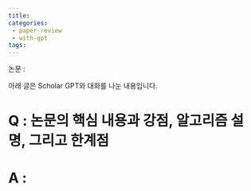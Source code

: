 ```yaml
---
title: 
categories:
 - paper-review
 - with-gpt
tags:
---
```


논문 : 

아래 글은 Scholar GPT와 대화를 나눈 내용입니다.

# Q : 논문의 핵심 내용과 강점, 알고리즘 설명, 그리고 한계점

# A : 
